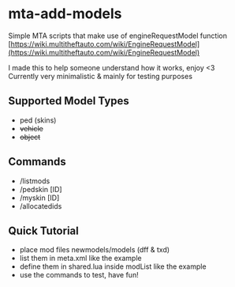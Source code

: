 # mta-add-models


Simple MTA scripts that make use of engineRequestModel function\
[https://wiki.multitheftauto.com/wiki/EngineRequestModel](https://wiki.multitheftauto.com/wiki/EngineRequestModel)

I made this to help someone understand how it works, enjoy <3\
Currently very minimalistic & mainly for testing purposes

## Supported Model Types

- ped (skins)
- ~~vehicle~~
- ~~object~~

## Commands

- /listmods
- /pedskin [ID]
- /myskin [ID]
- /allocatedids

## Quick Tutorial

- place mod files newmodels/models (dff & txd)
- list them in meta.xml like the example
- define them in shared.lua inside modList like the example
- use the commands to test, have fun!
